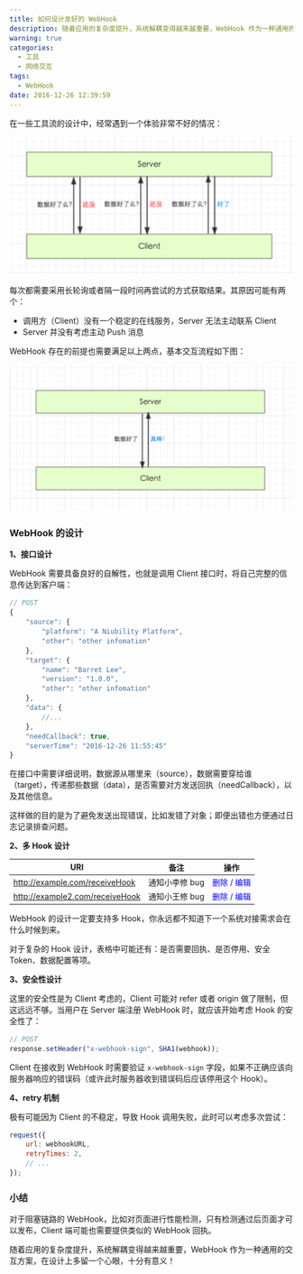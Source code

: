 ```yaml
---
title: 如何设计友好的 WebHook
description: 随着应用的复杂度提升，系统解耦变得越来越重要，WebHook 作为一种通用的交互方案，在设计上多留一个心眼，十分有意义！
warning: true
categories:
  - 工具
  - 网络交互
tags:
  - WebHook
date: 2016-12-26 12:39:59
---
```


在一些工具流的设计中，经常遇到一个体验非常不好的情况：

![轮询](/blogimgs/2016/12/26/TB19mqDOVXXXXceapXXXXXXXXXX-580-283.png)<!--<source src="http://img.alicdn.com/tfs/TB19mqDOVXXXXceapXXXXXXXXXX-580-283.png">-->

每次都需要采用长轮询或者隔一段时间再尝试的方式获取结果。其原因可能有两个：

- 调用方（Client）没有一个稳定的在线服务，Server 无法主动联系 Client
- Server 并没有考虑主动 Push 消息

<!--more-->

WebHook 存在的前提也需要满足以上两点，基本交互流程如下图：

![WebHook](/blogimgs/2016/12/26/TB1TdWyOVXXXXXyaFXXXXXXXXXX-622-321.png)<!--<source src="http://img.alicdn.com/tfs/TB1TdWyOVXXXXXyaFXXXXXXXXXX-622-321.png">-->

### WebHook 的设计

**1、接口设计**

WebHook 需要具备良好的自解性，也就是调用 Client 接口时，将自己完整的信息传达到客户端：

```js
// POST
{
    "source": {
        "platform": "A Niubility Platform",
        "other": "other infomation"
    },
    "target": {
        "name": "Barret Lee",
        "version": "1.0.0",
        "other": "other infomation"
    },
    "data": {
        //...
    },
    "needCallback": true,
    "serverTime": "2016-12-26 11:55:45"
}
```

在接口中需要详细说明，数据源从哪里来（source），数据需要穿给谁（target），传递那些数据（data），是否需要对方发送回执（needCallback），以及其他信息。

这样做的目的是为了避免发送出现错误，比如发错了对象；即便出错也方便通过日志记录排查问题。

**2、多 Hook 设计**


|URI | 备注 | 操作|
|---|---|---|
|http://example.com/receiveHook | 通知小李修 bug | <span style="color:blue">删除 / 编辑</span>|
|http://example2.com/receiveHook | 通知小王修 bug | <span style="color:blue">删除 / 编辑</span>|

WebHook 的设计一定要支持多 Hook，你永远都不知道下一个系统对接需求会在什么时候到来。

对于复杂的 Hook 设计，表格中可能还有：是否需要回执、是否停用、安全 Token、数据配置等项。

**3、安全性设计**

这里的安全性是为 Client 考虑的，Client 可能对  refer 或者 origin 做了限制，但这远远不够。当用户在 Server 端注册 WebHook 时，就应该开始考虑 Hook 的安全性了：

```js
// POST
response.setHeader("x-webhook-sign", SHA1(webhook));
```

Client 在接收到 WebHook 时需要验证 `x-webhook-sign` 字段，如果不正确应该向服务器响应的错误码（或许此时服务器收到错误码后应该停用这个 Hook）。


**4、retry 机制**

极有可能因为 Client 的不稳定，导致 Hook 调用失败，此时可以考虑多次尝试：

```js
request({
    url: webhookURL,
    retryTimes: 2,
    // ...
});
```

### 小结

对于阻塞链路的 WebHook，比如对页面进行性能检测，只有检测通过后页面才可以发布，Client 端可能也需要提供类似的 WebHook 回执。

随着应用的复杂度提升，系统解耦变得越来越重要，WebHook 作为一种通用的交互方案，在设计上多留一个心眼，十分有意义！
